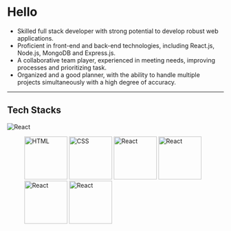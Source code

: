 # Hello
- Skilled full stack developer with strong potential to develop robust web applications. 
- Proficient in front-end and back-end technologies, including React.js, Node.js, MongoDB and 
Express.js. 
- A collaborative team player, experienced in meeting needs, improving processes and prioritizing 
task. 
- Organized and a good planner, with the ability to handle multiple projects simultaneously with a 
high degree of accuracy. 

---

## Tech Stacks
![React](https://w7.pngwing.com/pngs/235/872/png-transparent-react-computer-icons-redux-javascript-others-logo-symmetry-nodejs-thumbnail.png)

<figure>
    <img src="https://www.google.com/url?sa=i&url=https%3A%2F%2Fwww.vecteezy.com%2Ffree-vector%2Fhtml-icon&psig=AOvVaw10CoBD13EA3JRa1mjCF2sd&ust=1724741140913000&source=images&cd=vfe&opi=89978449&ved=0CBQQjRxqFwoTCLi13MqHkogDFQAAAAAdAAAAABAJ"
         alt="HTML" style="width: 100px">
    <img src="https://encrypted-tbn0.gstatic.com/images?q=tbn:ANd9GcSJDwBd9LoQzBAZigXXxzQ0kKn6TwyrE0Y7Rg&s"
         alt="CSS" style="width: 100px">
    <img src="https://encrypted-tbn0.gstatic.com/images?q=tbn:ANd9GcSlGmKtrnxElpqw3AExKXPWWBulcwjlvDJa1Q&s"
         alt="React" style="width: 100px">
    <img src="https://encrypted-tbn0.gstatic.com/images?q=tbn:ANd9GcSlGmKtrnxElpqw3AExKXPWWBulcwjlvDJa1Q&s"
         alt="React" style="width: 100px">
    <img src="https://encrypted-tbn0.gstatic.com/images?q=tbn:ANd9GcSlGmKtrnxElpqw3AExKXPWWBulcwjlvDJa1Q&s"
         alt="React" style="width: 100px">
    <img src="https://encrypted-tbn0.gstatic.com/images?q=tbn:ANd9GcSlGmKtrnxElpqw3AExKXPWWBulcwjlvDJa1Q&s"
         alt="React" style="width: 100px">
</figure>
